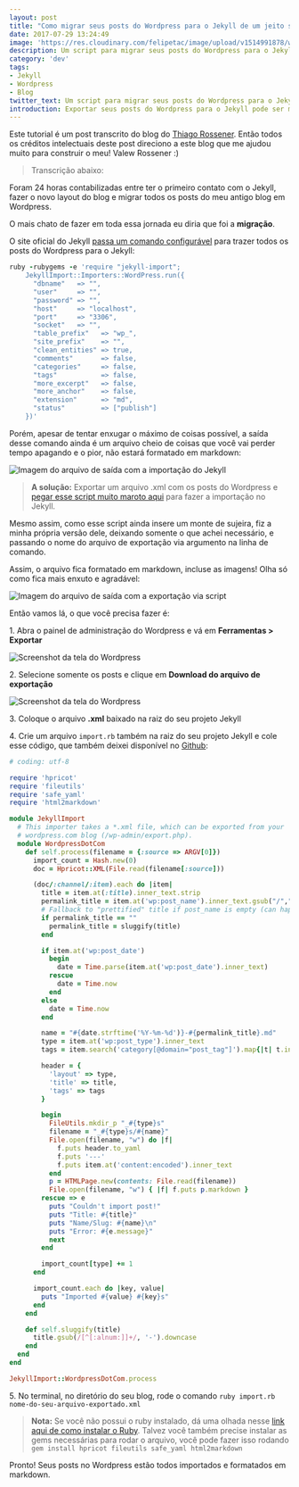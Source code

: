 ```yaml
---
layout: post
title: "Como migrar seus posts do Wordpress para o Jekyll de um jeito simples"
date: 2017-07-29 13:24:49
image: 'https://res.cloudinary.com/felipetac/image/upload/v1514991878/wordpress-to-jekyll_oarepc.png'
description: Um script para migrar seus posts do Wordpress para o Jekyll sem dores de cabeça.
category: 'dev'
tags:
- Jekyll
- Wordpress
- Blog
twitter_text: Um script para migrar seus posts do Wordpress para o Jekyll sem dores de cabeça.
introduction: Exportar seus posts do Wordpress para o Jekyll pode ser muito mais fácil usando esse script.
---
```


Este tutorial é um post transcrito do blog do [Thiago Rossener](https://www.rossener.com/como-migrar-seus-posts-do-wordpress-para-o-jekyll/). Então todos os créditos intelectuais deste post direciono a este blog que me ajudou muito para construir o meu! Valew Rossener :)

>Transcrição abaixo:

Foram 24 horas contabilizadas entre ter o primeiro contato com o Jekyll, fazer o novo
layout do blog e migrar todos os posts do meu antigo blog em Wordpress.

O mais chato de fazer em toda essa jornada eu diria que foi a **migração**.

O site oficial do Jekyll [passa um comando configurável](http://import.jekyllrb.com/docs/wordpress/) para trazer todos os posts
do Wordpress para o Jekyll:

```ruby
ruby -rubygems -e 'require "jekyll-import";
    JekyllImport::Importers::WordPress.run({
      "dbname"   => "",
      "user"     => "",
      "password" => "",
      "host"     => "localhost",
      "port"     => "3306",
      "socket"   => "",
      "table_prefix"   => "wp_",
      "site_prefix"    => "",
      "clean_entities" => true,
      "comments"       => false,
      "categories"     => false,
      "tags"           => false,
      "more_excerpt"   => false,
      "more_anchor"    => false,
      "extension"      => "md",
      "status"         => ["publish"]
    })'
```

Porém, apesar de tentar enxugar o máximo de coisas possível, a saída desse
comando ainda é um arquivo cheio de coisas que você vai perder tempo apagando e 
o pior, não estará formatado em markdown:

![Imagem do arquivo de saída com a importação do Jekyll](http://res.cloudinary.com/dm7h7e8xj/image/upload/v1501341957/migracao-com-jekyll_cvdiks.png)

> **A solução:** Exportar um arquivo .xml com os posts do Wordpress e [pegar esse script muito maroto aqui](https://gist.github.com/evanwalsh/6131008) para fazer a importação no Jekyll.

Mesmo assim, como esse script ainda insere um monte de sujeira, fiz a minha própria
versão dele, deixando somente o que achei necessário, e passando o nome do arquivo
de exportação via argumento na linha de comando.

Assim, o arquivo fica formatado em markdown, incluse as imagens! Olha só como fica
mais enxuto e agradável:

![Imagem do arquivo de saída com a exportação via script](http://res.cloudinary.com/dm7h7e8xj/image/upload/v1501341957/migracao-com-script_jnozbt.png)

Então vamos lá, o que você precisa fazer é:

1\. Abra o painel de administração do Wordpress e vá em **Ferramentas > Exportar**

![Screenshot da tela do Wordpress](http://res.cloudinary.com/dm7h7e8xj/image/upload/v1501342670/Screen_Shot_2017-07-29_at_12.37.15_PM_ugbtrn.png)

2\. Selecione somente os posts e clique em **Download do arquivo de exportação**

![Screenshot da tela do Wordpress](http://res.cloudinary.com/dm7h7e8xj/image/upload/v1501342736/Screen_Shot_2017-07-29_at_12.38.19_PM_b7opb2.png)

3\. Coloque o arquivo **.xml** baixado na raiz do seu projeto Jekyll

4\. Crie um arquivo `import.rb` também na raiz do seu projeto Jekyll e cole esse código,
que também deixei disponível no [Github](https://github.com/thiagorossener/wordpress-to-jekyll-import):

```ruby
# coding: utf-8

require 'hpricot'
require 'fileutils'
require 'safe_yaml'
require 'html2markdown'

module JekyllImport
  # This importer takes a *.xml file, which can be exported from your
  # wordpress.com blog (/wp-admin/export.php).
  module WordpressDotCom
    def self.process(filename = {:source => ARGV[0]})
      import_count = Hash.new(0)
      doc = Hpricot::XML(File.read(filename[:source]))

      (doc/:channel/:item).each do |item|
        title = item.at(:title).inner_text.strip
        permalink_title = item.at('wp:post_name').inner_text.gsub("/","-")
        # Fallback to "prettified" title if post_name is empty (can happen)
        if permalink_title == ""
          permalink_title = sluggify(title)
        end

        if item.at('wp:post_date')
          begin
            date = Time.parse(item.at('wp:post_date').inner_text)
          rescue
            date = Time.now
          end
        else
          date = Time.now
        end

        name = "#{date.strftime('%Y-%m-%d')}-#{permalink_title}.md"
        type = item.at('wp:post_type').inner_text
        tags = item.search('category[@domain="post_tag"]').map{|t| t.inner_text}.uniq

        header = {
          'layout' => type,
          'title' => title,
          'tags' => tags
        }

        begin
          FileUtils.mkdir_p "_#{type}s"
          filename = "_#{type}s/#{name}"
          File.open(filename, "w") do |f|
            f.puts header.to_yaml
            f.puts '---'
            f.puts item.at('content:encoded').inner_text
          end
          p = HTMLPage.new(contents: File.read(filename))
          File.open(filename, "w") { |f| f.puts p.markdown }
        rescue => e
          puts "Couldn't import post!"
          puts "Title: #{title}"
          puts "Name/Slug: #{name}\n"
          puts "Error: #{e.message}"
          next
        end

        import_count[type] += 1
      end

      import_count.each do |key, value|
        puts "Imported #{value} #{key}s"
      end
    end

    def self.sluggify(title)
      title.gsub(/[^[:alnum:]]+/, '-').downcase
    end
  end
end

JekyllImport::WordpressDotCom.process
```

5\. No terminal, no diretório do seu blog, rode o comando `ruby import.rb nome-do-seu-arquivo-exportado.xml`

> **Nota:** Se você não possui o ruby instalado, dá uma olhada nesse [link aqui de como instalar o Ruby](https://www.ruby-lang.org/pt/documentation/installation/). Talvez você também precise instalar as gems necessárias para rodar o
arquivo, você pode fazer isso rodando `gem install hpricot fileutils safe_yaml html2markdown`

Pronto! Seus posts no Wordpress estão todos importados e formatados em markdown.
